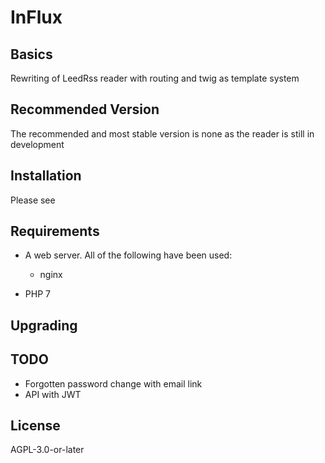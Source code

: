 # InFlux


## Basics

Rewriting of LeedRss reader with routing and twig as template system

## Recommended Version

The recommended and most stable version is none as the reader is still in development

## Installation

Please see 

## Requirements

* A web server. All of the following have been used:
  * nginx

* PHP 7


## Upgrading

## TODO

* Forgotten password change with email link
* API with JWT 

## License

AGPL-3.0-or-later